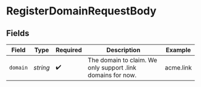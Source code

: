 # RegisterDomainRequestBody


## Fields

| Field                                                       | Type                                                        | Required                                                    | Description                                                 | Example                                                     |
| ----------------------------------------------------------- | ----------------------------------------------------------- | ----------------------------------------------------------- | ----------------------------------------------------------- | ----------------------------------------------------------- |
| `domain`                                                    | *string*                                                    | :heavy_check_mark:                                          | The domain to claim. We only support .link domains for now. | acme.link                                                   |